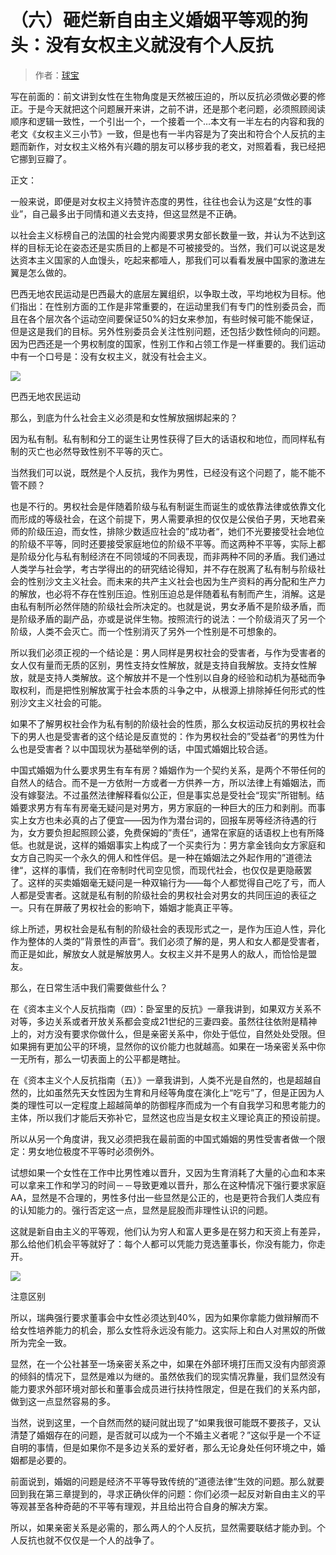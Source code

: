 # （六）砸烂新自由主义婚姻平等观的狗头：没有女权主义就没有个人反抗

> 作者：[球宝](https://www.douban.com/people/saobing/)

写在前面的：前文讲到女性在生物角度是天然被压迫的，所以反抗必须做必要的修正。于是今天就把这个问题展开来讲，之前不讲，还是那个老问题，必须照顾阅读顺序和逻辑一致性，一个引出一个，一个接着一个…本文有一半左右的内容和我的老文《女权主义三小节》一致，但是也有一半内容是为了突出和符合个人反抗的主题而新作，对女权主义格外有兴趣的朋友可以移步我的老文，对照着看，我已经把它挪到豆瓣了。

正文：

一般来说，即便是对女权主义持赞许态度的男性，往往也会认为这是“女性的事业”，自己最多出于同情和道义去支持，但这显然是不正确。

以社会主义标榜自己的法国的社会党内阁要求男女部长数量一致，并认为不达到这样的目标无论在姿态还是实质目的上都是不可被接受的。当然，我们可以说这是发达资本主义国家的人血馒头，吃起来都噎人，那我们可以看看发展中国家的激进左翼是怎么做的。

巴西无地农民运动是巴西最大的底层左翼组织，以争取土改，平均地权为目标。他们指出：在性别方面的工作是非常重要的，在运动里我们有专门的性别委员会，而且在各个层次各个运动空间要保证50%的妇女来参加，有些时候可能不能保证，但是这是我们的目标。另外性别委员会关注性别问题，还包括少数性倾向的问题。因为巴西还是一个男权制度的国家，性别工作和占领工作是一样重要的。我们运动中有一个口号是：没有女权主义，就没有社会主义。

![](https://img1.doubanio.com/view/note/l/public/p37446237.webp)

巴西无地农民运动

那么，到底为什么社会主义必须是和女性解放捆绑起来的？

因为私有制。私有制和分工的诞生让男性获得了巨大的话语权和地位，而同样私有制的灭亡也必然导致性别不平等的灭亡。

当然我们可以说，既然是个人反抗，我作为男性，已经没有这个问题了，能不能不管不顾？

也是不行的。男权社会是伴随着阶级与私有制诞生而诞生的或依靠法律或依靠文化而形成的等级社会，在这个前提下，男人需要承担的仅仅是公侯伯子男，天地君亲师的阶级压迫，而女性，排除少数适应社会的”成功者“，她们不光要接受社会地位的阶级不平等，同时还要接受家庭地位的阶级不平等。而这两种不平等，实际上都是阶级分化与私有制经济在不同领域的不同表现，而非两种不同的矛盾。我们通过人类学与社会学，考古学得出的的研究结论得知，并不存在脱离了私有制与阶级社会的性别沙文主义社会。而未来的共产主义社会也因为生产资料的再分配和生产力的解放，也必将不存在性别压迫。性别压迫总是伴随着私有制而产生，消解。这是由私有制所必然伴随的阶级社会所决定的。也就是说，男女矛盾不是阶级矛盾，而是阶级矛盾的副产品，亦或是说伴生物。按照流行的说法：一个阶级消灭了另一个阶级，人类不会灭亡。而一个性别消灭了另外一个性别是不可想象的。

所以我们必须正视的一个结论是：男人同样是男权社会的受害者，与作为受害者的女人仅有量而无质的区别，男性支持女性解放，就是支持自我解放。支持女性解放，就是支持人类解放。这个解放并不是一个性别以自身的经验和动机为基础而争取权利，而是把性别解放寓于社会本质的斗争之中，从根源上排除掉任何形式的性别沙文主义社会的可能。

如果不了解男权社会作为私有制的阶级社会的性质，那么女权运动反抗的男权社会下的男人也是受害者的这个结论是反直觉的：作为男权社会的”受益者“的男性为什么也是受害者？以中国现状为基础举例的话，中国式婚姻比较合适。

中国式婚姻为什么要求男生有车有房？婚姻作为一个契约关系，是两个不带任何的自然人的结合。而不是一方依附一方或者一方供养一方，所以法律上有婚姻法，而没有嫁娶法。不过虽然法律解释看似公正，但是事实总是受社会“现实”所钳制。结婚要求男方有车有房毫无疑问是对男方，男方家庭的一种巨大的压力和剥削。而事实上女方也未必真的占了便宜——因为作为潜台词的，回报车房等经济待遇的行为，女方要负担起照顾公婆，免费保姆的”责任“，通常在家庭的话语权上也有所降低。也就是说，这样的婚姻事实上构成了一个买卖行为：男方拿金钱向女方家庭和女方自己购买一个永久的佣人和性伴侣。是一种在婚姻法之外起作用的”道德法律“，这样的事情，我们在帝制时代司空见惯，而现代社会，也仅仅是更隐蔽罢了。这样的买卖婚姻毫无疑问是一种双输行为——每个人都觉得自己吃了亏，而人人都是受害者。这就是私有制的阶级社会的男权社会对男女的共同压迫的表征之一。只有在屏蔽了男权社会的影响下，婚姻才能真正平等。

综上所述，男权社会是私有制的阶级社会的表现形式之一，是作为压迫人性，异化作为整体的人类的”背景性的声音“。我们必须了解的是，男人和女人都是受害者，而正是如此，解放女人就是解放男人。女权主义并不是男人的敌人，而恰恰是盟友。

那么，在日常生活中我们需要做些什么？

在《资本主义个人反抗指南（四）：卧室里的反抗》一章我讲到，如果双方关系不对等，多边关系或者开放关系都会变成21世纪的三妻四妾。虽然往往依附是精神上的，对方没有要求你做什么，但是亲密关系中，你处于低位，自然处处受限。但如果拥有更加公平的环境，显然你的议价能力也就越高。如果在一场亲密关系中你一无所有，那么一切表面上的公平都是瞎扯。

在《资本主义个人反抗指南（五）》一章我讲到，人类不光是自然的，也是超越自然的，比如虽然先天女性因为生育和月经等角度在演化上“吃亏”了，但是正因为人类的理性可以一定程度上超越简单的防御程序而成为一个有自我学习和思考能力的主体，所以我们才能后天弥补它，显然这也应当是女权主义理论真正的预设前提。

所以从另一个角度讲，我又必须把我在最前面的中国式婚姻的男性受害者做一个限定：男女地位极度不平等时必须例外。

试想如果一个女性在工作中比男性难以晋升，又因为生育消耗了大量的心血和本来可以拿来工作和学习的时间－－导致更难以晋升，那么在这种情况下强行要求家庭AA，显然是不合理的，男性多付出一些显然是公正的，也是更符合我们人类应有的认知能力的。强行否定这一点，显然是屁股而非理性认识的问题。

这就是新自由主义的平等观，他们认为穷人和富人更多是在努力和天资上有差异，那么给他们机会平等就好了：每个人都可以凭能力竞选董事长，你没有能力，你走开。


![](https://img9.doubanio.com/view/note/l/public/p37446496.webp)

注意区别

所以，瑞典强行要求董事会中女性必须达到40%，因为如果你拿能力做辩解而不给女性培养能力的机会，那么女性将永远没有能力。这实际上和白人对黑奴的所做所为完全一致。

显然，在一个公社甚至一场亲密关系之中，如果在外部环境打压而又没有内部资源的倾斜的情况下，显然是难以为继的。虽然依我们的现实情况靠量，我们显然没有能力要求外部环境对部长和董事会成员进行扶持性限定，但是在我们的关系内部，做到这一点显然容易的多。

当然，说到这里，一个自然而然的疑问就出现了“如果我很可能既不要孩子，又认清楚了婚姻存在的问题，是否就可以成为一个不婚主义者呢？”这似乎是一个不证自明的事情，但是如果你不是多边关系的爱好者，那么无论身处任何环境之中，婚姻都是必要的。

前面说到，婚姻的问题是经济不平等导致传统的”道德法律“生效的问题。那么就要回到我在第三章提到的，寻求正确伙伴的问题：你们必须一起反对新自由主义的平等观甚至各种奇葩的不平等有理观，并且给出符合自身的解决方案。

所以，如果亲密关系是必需的，那么两人的个人反抗，显然需要联结才能办到。个人反抗也就不仅仅是一个人的战争了。